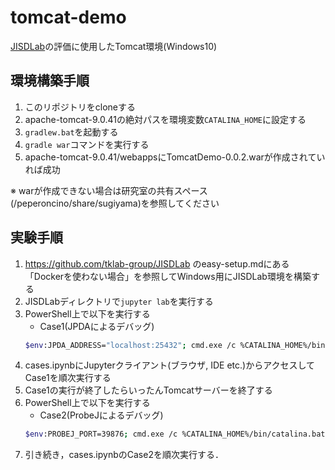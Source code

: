 # tomcat-demo
[JISDLab](https://github.com/tklab-group/JISDLab)の評価に使用したTomcat環境(Windows10)
## 環境構築手順
1. このリポジトリをcloneする
1. apache-tomcat-9.0.41の絶対パスを環境変数`CATALINA_HOME`に設定する
1. `gradlew.bat`を起動する
1. `gradle war`コマンドを実行する
1. apache-tomcat-9.0.41/webappsにTomcatDemo-0.0.2.warが作成されていれば成功

※ warが作成できない場合は研究室の共有スペース(/peperoncino/share/sugiyama)を参照してください

## 実験手順
1. https://github.com/tklab-group/JISDLab のeasy-setup.mdにある「Dockerを使わない場合」を参照してWindows用にJISDLab環境を構築する
1. JISDLabディレクトリで`jupyter lab`を実行する
1. PowerShell上で以下を実行する
   - Case1(JPDAによるデバッグ)
   ```sh
   $env:JPDA_ADDRESS="localhost:25432"; cmd.exe /c %CATALINA_HOME%/bin/catalina.bat jpda start
   ```
1. cases.ipynbにJupyterクライアント(ブラウザ, IDE etc.)からアクセスしてCase1を順次実行する
1. Case1の実行が終了したらいったんTomcatサーバーを終了する
1. PowerShell上で以下を実行する
   - Case2(ProbeJによるデバッグ)
   ```sh
   $env:PROBEJ_PORT=39876; cmd.exe /c %CATALINA_HOME%/bin/catalina.bat probej start
   ```
1. 引き続き，cases.ipynbのCase2を順次実行する．
